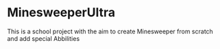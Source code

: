 # MinesweeperUltra
This is a school project with the aim to create Minesweeper from scratch and add special Abbilities
